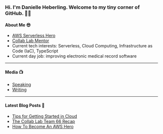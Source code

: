 ### Hi. I'm Danielle Heberling. Welcome to my tiny corner of GitHub. 👋🏻

#### About Me 😎

- [AWS Serverless Hero](https://aws.amazon.com/developer/community/heroes/danielle-heberling/)
- [Collab Lab Mentor](https://the-collab-lab.codes/)
- Current tech interests: Serverless, Cloud Computing, Infrastructure as Code (IaC), TypeScript
- Current day job: improving electronic medical record software

<hr />

#### Media 📺

- [Speaking](https://www.danielleheberling.xyz/speaking)
- [Writing](https://www.danielleheberling.xyz)

<hr />

#### Latest Blog Posts 🚀

<!-- start latest posts -->
- [Tips for Getting Started in Cloud](https://danielleheberling.xyz/blog/get-started-in-cloud/)
- [The Collab Lab Team 66 Recap](https://danielleheberling.xyz/blog/tcl-66-recap/)
- [How To Become An AWS Hero](https://danielleheberling.xyz/blog/how-to-hero/)
<!-- end latest posts -->
